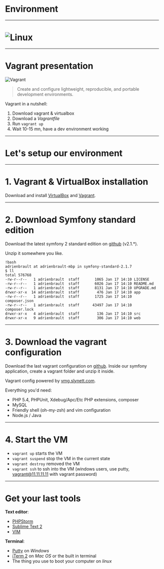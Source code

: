 # Environment

---

# ![Linux](http://cdn.memegenerator.net/instances/400x/34272970.jpg)

---

# Vagrant presentation

![Vagrant](http://www.vagrantup.com/images/logo_vagrant-81478652.png)

> Create and configure lightweight, reproducible, and portable development environments.

Vagrant in a nutshell:

1. Download vagrant & virtualbox
2. Download a *Vagrantfile*
3. Run `vagrant up`
4. Wait 10-15 mn, have a dev environment working

---

# Let's setup our environment

---

# 1. Vagrant & VirtualBox installation

Download and install [VirtualBox](https://www.virtualbox.org/wiki/Downloads) and [Vagrant](http://downloads.vagrantup.com/).

---

# 2. Download Symfony standard edition

Download the latest symfony 2 standard edition on [github](https://github.com/symfony/symfony-standard/tags) (v2.1.*).

Unzip it somewhere you like.

    !bash
    adrienbrault at adrienbrault-mbp in symfony-standard-2.1.7
    $ ll
    total 576768
    -rw-r--r--   1 adrienbrault  staff       1065 Jan 17 14:10 LICENSE
    -rw-r--r--   1 adrienbrault  staff       6026 Jan 17 14:10 README.md
    -rw-r--r--   1 adrienbrault  staff       8131 Jan 17 14:10 UPGRADE.md
    drwxr-xr-x  14 adrienbrault  staff        476 Jan 17 14:10 app
    -rw-r--r--   1 adrienbrault  staff       1725 Jan 17 14:10 composer.json
    -rw-r--r--   1 adrienbrault  staff      43497 Jan 17 14:10 composer.lock
    drwxr-xr-x   4 adrienbrault  staff        136 Jan 17 14:10 src
    drwxr-xr-x   9 adrienbrault  staff        306 Jan 17 14:10 web

---

# 3. Download the vagrant configuration

Download the last vagrant configuration on [github](https://github.com/SUPINFO-LWP/symfony2-vagrant/tags).
Inside our symfony application, create a vagrant folder and unzip it inside.

Vagrant config powered by [vmg.slynett.com](http://vmg.slynett.com/).

Everything you'd need:

* PHP 5.4, PHPUnit, Xdebug/Apc/Etc PHP extensions, composer
* MySQL
* Friendly shell (oh-my-zsh) and vim configuration
* Node.js / Java

---

# 4. Start the VM

* `vagrant up` starts the VM
* `vagrant suspend` stop the VM in the current state
* `vagrant destroy` removed the VM
* `vagrant ssh` to ssh into the VM (windows users, use putty, vagrant@11.11.11.11 with vagrant password)

---

# Get your last tools

**Text editor**:

* [PHPStorm](http://www.jetbrains.com/phpstorm/)
* [Sublime Text 2](http://www.sublimetext.com/)
* [VIM](http://www.vim.org/about.php)

**Terminal**:

* [Putty](http://www.putty.org/) on *Windows*
* [iTerm 2](http://www.iterm2.com/) on *Mac OS* or the built in terminal
* The thing you use to boot your computer on *linux*
